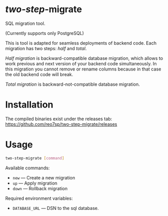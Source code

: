 # _two-step_-migrate

SQL migration tool.

(Currently supports only PostgreSQL)

This is tool is adapted for seamless deployments of backend code. Each migration has two steps: _half_ and _total_.

_Half migration_ is backward-compatible database migration, which allows to work previous and next version of your backend code simultaneously. In this migration you cannot remove or rename columns because in that case the old backend code will break.

_Total migration_ is backward-not-compatible database migration.


# Installation

The compiled binaries exist under the releases tab: https://github.com/reo7sp/two-step-migrate/releases


# Usage

```sh
two-step-migrate [command]
```

Available commands:
- `new`  — Create a new migration
- `up`   — Apply migration
- `down` — Rollback migration

Required environment variables:
- `DATABASE_URL` — DSN to the sql database.
